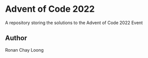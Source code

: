 # Advent of Code 2022
A repository storing the solutions to the Advent of Code 2022 Event

## Author
Ronan Chay Loong
